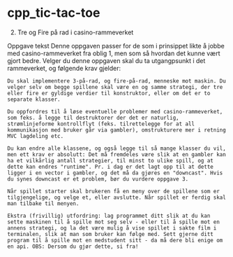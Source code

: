 cpp_tic-tac-toe
===============

2. Tre og Fire på rad i casino-rammeverket


Oppgave tekst
Denne oppgaven passer for de som i prinsippet likte å jobbe med casino-rammeverket fra oblig 1, men som så hvordan det kunne vært gjort bedre. Velger du denne oppgaven skal du ta utgangpsunkt i det rammeverket, og følgende krav gjelder:

    Du skal implementere 3-på-rad, og fire-på-rad, menneske mot maskin. Du velger selv om begge spillene skal være en og samme strategi, der tre eller fire er gyldige verdier til konstruktor, eller om det er to separate klasser.

    Du oppfordres til å løse eventuelle problemer med casino-rammeverket, som feks. å legge til destruktorer der det er naturlig, strømlinjeforme kontrollflyt (feks. tilrettelegge for at all kommunikasjon med bruker går via gambler), omstrukturere mer i retning MVC lagdeling etc.

    Du kan endre alle klassene, og også legge til så mange klasser du vil, men ett krav er absolutt: Det må fremdeles være slik at en gambler kan ha et vilkårlig antall strategier, til minst to ulike spill, og at dette kan endres "runtime". Pr. i dag er det lagt opp til at dette ligger i en vector i gambler, og det må da gjøres en "downcast". Hvis du synes downcast er et problem, bør du vurdere oppgave 3.

    Når spillet starter skal brukeren få en meny over de spillene som er tilgjengelige, og velge et, eller avslutte. Når spillet er ferdig skal man tilbake til menyen.

    Ekstra (frivillig) utfordring: lag programmet ditt slik at du kan sette maskinen til å spille mot seg selv - eller til å spille mot en annens strategi, og la det være mulig å vise spillet i sakte film i terminalen, slik at man som bruker kan følge med. Sett gjerne ditt program til å spille mot en medstudent sitt - da må dere bli enige om en api. OBS: Dersom du gjør dette, si fra!
